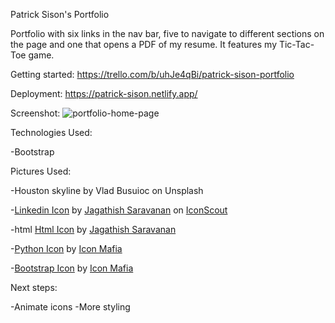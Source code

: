 Patrick Sison's Portfolio

Portfolio with six links in the nav bar, five to navigate to different sections on the page
and one that opens a PDF of my resume. It features my Tic-Tac-Toe game.

Getting started:
https://trello.com/b/uhJe4qBi/patrick-sison-portfolio

Deployment:
https://patrick-sison.netlify.app/


Screenshot:
![portfolio-home-page](https://user-images.githubusercontent.com/105454776/173073600-c77fae22-bb82-43e5-9c6f-5f7f10351ded.jpg)


Technologies Used:

-Bootstrap


Pictures Used: 

-Houston skyline by Vlad Busuioc on Unsplash

-<a href="https://iconscout.com/icons/linkedin" target="_blank">Linkedin Icon</a> by <a href="https://iconscout.com/contributors/jagathish">Jagathish Saravanan</a> on <a href="https://iconscout.com">IconScout</a>

-html
<a href="https://iconscout.com/icons/html" target="_blank">Html Icon</a> by <a href="https://iconscout.com/contributors/jagathish" target="_blank">Jagathish Saravanan</a>

-<a href="https://iconscout.com/icons/python" target="_blank">Python Icon</a> by <a href="https://iconscout.com/contributors/icon-mafia" target="_blank">Icon Mafia</a>

-<a href="https://iconscout.com/icons/bootstrap" target="_blank">Bootstrap Icon</a> by <a href="https://iconscout.com/contributors/icon-mafia" target="_blank">Icon Mafia</a>

Next steps:

-Animate icons
-More styling